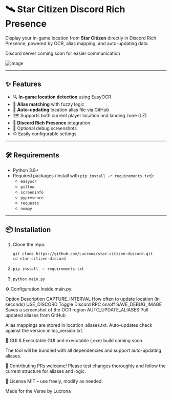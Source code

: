 # 🛰️ Star Citizen Discord Rich Presence

Display your in-game location from **Star Citizen** directly in Discord Rich Presence, powered by OCR, alias mapping, and auto-updating data.

Discord server coming soon for easier communication

![image](https://i.imgur.com/PZC7QJg.png)

---

## ✨ Features

- 🔍 **In-game location detection** using EasyOCR
- 🧠 **Alias matching** with fuzzy logic
- 🔄 **Auto-updating** location alias file via GitHub
- 🗺️ Supports both current player location and landing zone (LZ)
- 🤖 **Discord Rich Presence** integration
- 📸 Optional debug screenshots
- ⚙️ Easily configurable settings

---

## 🛠️ Requirements

- Python 3.8+
- Required packages (install with `pip install -r requirements.txt`):
  - `easyocr`
  - `pillow`
  - `screeninfo`
  - `pypresence`
  - `requests`
  - `numpy`

---

## 📦 Installation

1. Clone the repo:
   ```bash
   git clone https://github.com/Lucrona/star-citizen-discord.git
   cd star-citizen-discord
2. ```bash
   pip install -r requirements.txt
4. ```bash
   python main.py

⚙️ Configuration
Inside main.py:

Option	Description
CAPTURE_INTERVAL	How often to update location (in seconds)
USE_DISCORD	Toggle Discord RPC on/off
SAVE_DEBUG_IMAGE	Saves a screenshot of the OCR region
AUTO_UPDATE_ALIASES	Pull updated aliases from GitHub

Alias mappings are stored in location_aliases.txt. Auto-updates check against the version in loc_version.txt.

🚧 GUI & Executable
GUI and executable (.exe) build coming soon.

The tool will be bundled with all dependencies and support auto-updating aliases.

🤝 Contributing
PRs welcome! Please test changes thoroughly and follow the current structure for aliases and logic.

📜 License
MIT – use freely, modify as needed.

Made for the Verse by Lucrona
